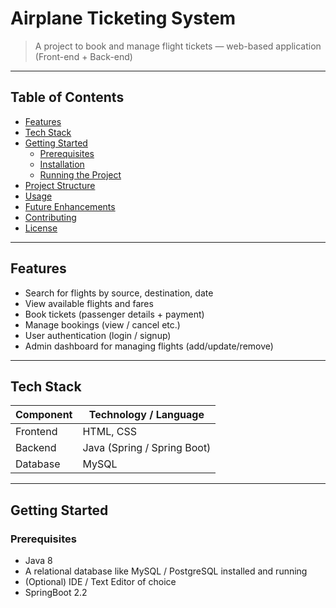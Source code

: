 # Airplane Ticketing System

> A project to book and manage flight tickets — web-based application (Front-end + Back-end)  

---

## Table of Contents

- [Features](#features)  
- [Tech Stack](#tech-stack)  
- [Getting Started](#getting-started)  
  - [Prerequisites](#prerequisites)  
  - [Installation](#installation)  
  - [Running the Project](#running-the-project)  
- [Project Structure](#project-structure)  
- [Usage](#usage)  
- [Future Enhancements](#future-enhancements)  
- [Contributing](#contributing)  
- [License](#license)  

---

## Features

- Search for flights by source, destination, date  
- View available flights and fares  
- Book tickets (passenger details + payment)  
- Manage bookings (view / cancel etc.)  
- User authentication (login / signup)  
- Admin dashboard for managing flights (add/update/remove)  

---

## Tech Stack

| Component        | Technology / Language        |
|------------------|-------------------------------|
| Frontend         | HTML, CSS |
| Backend          | Java (Spring / Spring Boot) |
| Database         | MySQL        |              

---

## Getting Started

### Prerequisites

- Java 8  
- A relational database like MySQL / PostgreSQL installed and running  
- (Optional) IDE / Text Editor of choice  
- SpringBoot 2.2